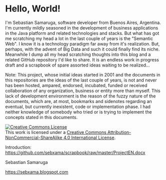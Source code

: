 # Hello, World!

I'm Sebastian Samaruga, software developer from Buenos Aires, Argentina. I'm currently mildly seasoned in the development of business applications in the Java platform and related technologies and stacks.
But what has got me scratching my head a lot in the last couple of years is the "Semantic Web". I know it is a technology paradigm far away from it's realization. But, perhaps, with the advent of Big Data and such it could finally find its niche.
Meanwhile I dump all my head scratching thoughts into this blog and a related GitHub repository I'd like to share. It is an endless work in progress draft and a scrapbook of spare assorted ideas waiting to be realized...

Note: This project, whose initial ideas started in 2001 and the documents in this repositories are the ideas of the last couple of years, is not and never has been hosted, ampared, endorsed, incubated, funded or received collaboration of any organization, business or entity more than myself. This lack of development environment is the reason of the fuzzy nature of the documents, which are, at most, bookmarks and sidenotes regarding an eventual, but currently inexistent, code or implementation phase. I had neither knowledge of somebody who tried or is trying to implement the concepts stated in this documents.

<a rel="license" href="http://creativecommons.org/licenses/by-nc-sa/4.0/"><img alt="Creative Commons License" style="border-width:0" src="https://i.creativecommons.org/l/by-nc-sa/4.0/88x31.png" /></a><br />This work is licensed under a <a rel="license" href="http://creativecommons.org/licenses/by-nc-sa/4.0/">Creative Commons Attribution-NonCommercial-ShareAlike 4.0 International License</a>.

Introduction:
https://github.com/sebxama/scrapbook/raw/master/ProjectEN.docx

Sebastian Samaruga

https://sebxama.blogspot.com
